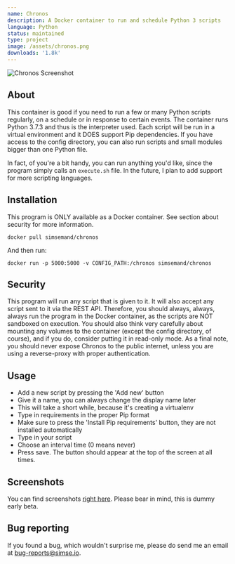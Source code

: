 ```yaml
---
name: Chronos
description: A Docker container to run and schedule Python 3 scripts
language: Python
status: maintained
type: project
image: /assets/chronos.png
downloads: '1.8k'
---
```

![Chronos Screenshot](https://i.imgur.com/vq1XSkr.png)

## About
This container is good if you need to run a few or many Python scripts regularly, on a schedule or in response to certain events. The container runs Python 3.7.3 and thus is the interpreter used. Each script will be run in a virtual environment and it DOES support Pip dependencies. If you have access to the config directory, you can also run scripts and small modules bigger than one Python file.

In fact, of you're a bit handy, you can run anything you'd like, since the program simply calls an `execute.sh` file. In the future, I plan to add support for more scripting languages.

## Installation
This program is ONLY available as a Docker container. See section about security for more information.
```
docker pull simsemand/chronos
```
And then run:
```
docker run -p 5000:5000 -v CONFIG_PATH:/chronos simsemand/chronos
```

## Security
This program will run any script that is given to it. It will also accept any script sent to it via the REST API. Therefore, you should always, always, always run the program in the Docker container, as the scripts are NOT sandboxed on execution. You should also think very carefully about mounting any volumes to the container (except the config directory, of course), and if you do, consider putting it in read-only mode. As a final note, you should never expose Chronos to the public internet, unless you are using a reverse-proxy with proper authentication.

## Usage
- Add a new script by pressing the 'Add new' button
- Give it a name, you can always change the display name later
- This will take a short while, because it's creating a virtualenv
- Type in requirements in the proper Pip format
- Make sure to press the 'Install Pip requirements' button, they are not installed automatically
- Type in your script
- Choose an interval time (0 means never)
- Press save. The button should appear at the top of the screen at all times.

## Screenshots
You can find screenshots [right here](https://imgur.com/a/NJVumLw). Please bear in mind, this is dummy early beta.

## Bug reporting
If you found a bug, which wouldn't surprise me, please do send me an email at bug-reports@simse.io.
